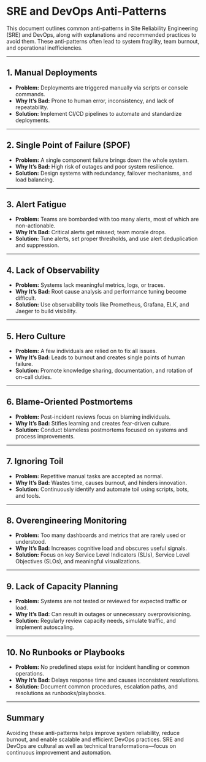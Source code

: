 # SRE and DevOps Anti-Patterns

This document outlines common anti-patterns in Site Reliability Engineering (SRE) and DevOps, along with explanations and recommended practices to avoid them. These anti-patterns often lead to system fragility, team burnout, and operational inefficiencies.

---

## 1. Manual Deployments

- **Problem:** Deployments are triggered manually via scripts or console commands.
- **Why It’s Bad:** Prone to human error, inconsistency, and lack of repeatability.
- **Solution:** Implement CI/CD pipelines to automate and standardize deployments.

---

## 2. Single Point of Failure (SPOF)

- **Problem:** A single component failure brings down the whole system.
- **Why It’s Bad:** High risk of outages and poor system resilience.
- **Solution:** Design systems with redundancy, failover mechanisms, and load balancing.

---

## 3. Alert Fatigue

- **Problem:** Teams are bombarded with too many alerts, most of which are non-actionable.
- **Why It’s Bad:** Critical alerts get missed; team morale drops.
- **Solution:** Tune alerts, set proper thresholds, and use alert deduplication and suppression.

---

## 4. Lack of Observability

- **Problem:** Systems lack meaningful metrics, logs, or traces.
- **Why It’s Bad:** Root cause analysis and performance tuning become difficult.
- **Solution:** Use observability tools like Prometheus, Grafana, ELK, and Jaeger to build visibility.

---

## 5. Hero Culture

- **Problem:** A few individuals are relied on to fix all issues.
- **Why It’s Bad:** Leads to burnout and creates single points of human failure.
- **Solution:** Promote knowledge sharing, documentation, and rotation of on-call duties.

---

## 6. Blame-Oriented Postmortems

- **Problem:** Post-incident reviews focus on blaming individuals.
- **Why It’s Bad:** Stifles learning and creates fear-driven culture.
- **Solution:** Conduct blameless postmortems focused on systems and process improvements.

---

## 7. Ignoring Toil

- **Problem:** Repetitive manual tasks are accepted as normal.
- **Why It’s Bad:** Wastes time, causes burnout, and hinders innovation.
- **Solution:** Continuously identify and automate toil using scripts, bots, and tools.

---

## 8. Overengineering Monitoring

- **Problem:** Too many dashboards and metrics that are rarely used or understood.
- **Why It’s Bad:** Increases cognitive load and obscures useful signals.
- **Solution:** Focus on key Service Level Indicators (SLIs), Service Level Objectives (SLOs), and meaningful visualizations.

---

## 9. Lack of Capacity Planning

- **Problem:** Systems are not tested or reviewed for expected traffic or load.
- **Why It’s Bad:** Can result in outages or unnecessary overprovisioning.
- **Solution:** Regularly review capacity needs, simulate traffic, and implement autoscaling.

---

## 10. No Runbooks or Playbooks

- **Problem:** No predefined steps exist for incident handling or common operations.
- **Why It’s Bad:** Delays response time and causes inconsistent resolutions.
- **Solution:** Document common procedures, escalation paths, and resolutions as runbooks/playbooks.

---

## Summary

Avoiding these anti-patterns helps improve system reliability, reduce burnout, and enable scalable and efficient DevOps practices. SRE and DevOps are cultural as well as technical transformations—focus on continuous improvement and automation.


